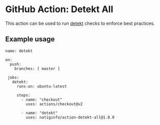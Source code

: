 # GitHub Action: Detekt All

This action can be used to run [detekt](https://github.com/detekt/detekt) checks to enforce best practices.

## Example usage

```
name: detekt

on:
  push:
    branches: [ master ]

 jobs:
   detekt:
     runs-on: ubuntu-latest

     steps:
       - name: "checkout"
         uses: actions/checkout@v2

       - name: "detekt"
         uses: natiginfo/action-detekt-all@1.8.0
```
